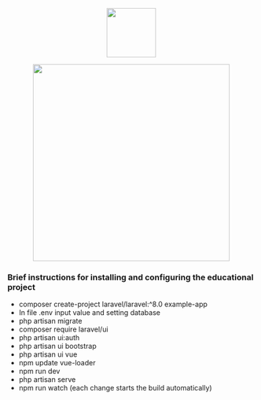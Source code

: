 <div id="header" align="center">
  <img src="https://media.giphy.com/media/M9gbBd9nbDrOTu1Mqx/giphy.gif" width="100"/>
</div>

<p align="center"><a href="https://laravel.com" target="_blank"><img src="https://raw.githubusercontent.com/laravel/art/master/logo-lockup/5%20SVG/2%20CMYK/1%20Full%20Color/laravel-logolockup-cmyk-red.svg" width="400"></a></p>
<p align="center">
</p>

### Brief instructions for installing and configuring the educational project

* composer create-project laravel/laravel:^8.0 example-app
* In file .env input value and setting database
* php artisan migrate
* composer require laravel/ui
* php artisan ui:auth
* php artisan ui bootstrap
* php artisan ui vue
* npm update vue-loader
* npm run dev
* php artisan serve
* npm run watch (each change starts the build automatically)
